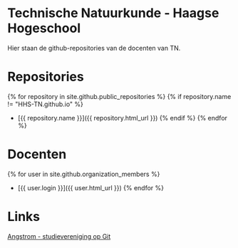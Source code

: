 # Technische Natuurkunde - Haagse Hogeschool

Hier staan de github-repositories van de docenten van TN. 

# Repositories
{% for repository in site.github.public_repositories %}
  {% if repository.name != "HHS-TN.github.io" %}
  * [{{ repository.name }}]({{ repository.html_url }})
  {% endif %}
{% endfor %}

# Docenten
{% for user in site.github.organization_members %}
  * [{{ user.login }}]({{ user.html_url }})
{% endfor %}

# Links
[Angstrom - studievereniging op Git](https://github.com/Studievereniging-Angstrom)
